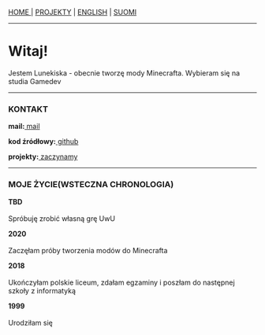 <p><a href="../pl/index">HOME    </a> | <a href="../pl/projects">    PROJEKTY</a> | <a href="../index">    ENGLISH</a> | <a href="../fi/index">    SUOMI</a></p>

<hr>

<h1>Witaj!</h1>
<p>Jestem Lunekiska - obecnie tworzę mody Minecrafta. Wybieram się na studia Gamedev</p>

<hr>

<h3>KONTAKT</h3>
  <p><b>mail:</b><a href="mailto:juliamarta@kisca.dev"> mail</a></p>
  <p><b>kod źródłowy:</b><a href="https://github.com/lunekiska"> github</a></p>
  <p><b>projekty:</b><a href="../pl/projects"> zaczynamy</a></p>
  
<hr>
  
<h3>MOJE ŻYCIE(WSTECZNA CHRONOLOGIA)</h3>
  <p><b>TBD</b><br><br>
    Spróbuję zrobić własną grę UwU</p>
  <p><b>2020</b><br><br>
    Zaczęłam próby tworzenia modów do Minecrafta</p>
  <p><b>2018</b><br><br>
    Ukończyłam polskie liceum, zdałam egzaminy i poszłam do następnej szkoły z informatyką</p>
  <p><b>1999</b><br><br>
    Urodziłam się</p>
